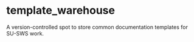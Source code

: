 # template_warehouse
A version-controlled spot to store common documentation templates for SU-SWS work.
